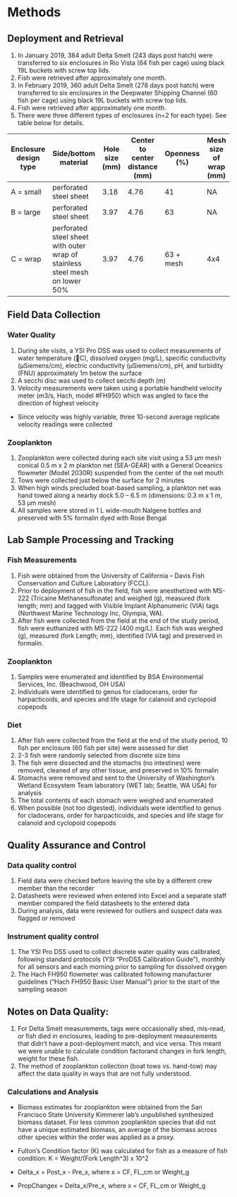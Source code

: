 # Methods

## Deployment and Retrieval 

1.	In January 2019, 384 adult Delta Smelt (243 days post hatch) were transferred  to six enclosures in Rio Vista (64 fish per cage) using black 19L buckets with screw top lids.
2.	Fish were retrieved after approximately one month.
3.	In February 2019, 360 adult Delta Smelt (278 days post hatch) were transferred to six enclosures in the Deepwater Shipping Channel (60 fish per cage) using black 19L buckets with screw top lids.
4.	Fish were retrieved after approximately one month.
5.	There were three different types of enclosures (n=2 for each type). See table below for details. 

| Enclosure design type | Side/bottom material | Hole size (mm) | Center to center distance (mm) | Openness (%) | Mesh size of wrap (mm) |
| --------- | --------- | -------------------- | -------------- | ------------------------------ | ---------------------- | 
| A = small | perforated steel sheet | 3.18 | 4.76 | 41 | NA |
| B = large | perforated steel sheet | 3.97 | 4.76 | 63 | NA |
| C = wrap  | perforated steel sheet with outer wrap of stainless steel mesh on lower 50% | 3.97 | 4.76 | 63 + mesh | 4x4 |

## Field Data Collection

### Water Quality

1. During site visits, a YSI Pro DSS was used to collect measurements of water temperature (C), dissolved oxygen (mg/L), specific conductivity (µSiemens/cm), electric conductivity (µSiemens/cm), pH, and turbidity (FNU) approximately 1m below the surface
2. A secchi disc was used to collect secchi depth (m)
3. Velocity measurements were taken using a portable handheld velocity meter (m3/s, Hach, model #FH950) which was angled to face the direction of highest velocity
  * Since velocity was highly variable, three 10-second average replicate velocity readings were collected

### Zooplankton

1. Zooplankton were collected during each site visit using a 53 μm mesh conical 0.5 m x 2 m plankton net (SEA-GEAR) with a General Oceanics flowmeter (Model 2030R) suspended from the center of the net mouth 
2. Tows were collected just below the surface for 2 minutes
3. When high winds precluded boat-based sampling, a plankton net was hand towed along a nearby dock 5.0 – 6.5 m (dimensions: 0.3 m x 1 m, 53 μm mesh)
4. All samples were stored in 1 L wide-mouth Nalgene bottles and preserved with 5% formalin dyed with Rose Bengal

## Lab Sample Processing and Tracking

### Fish Measurements

1. Fish were obtained from the University of California – Davis Fish Conservation and Culture Laboratory (FCCL). 
2. Prior to deployment of fish in the field, fish were anesthetized with MS-222 (Tricaine Methanesulfonate) and weighed (g), measured (fork length; mm) and tagged with Visible Implant Alphanumeric (VIA) tags (Northwest Marine Technology Inc, Olympia, WA). 
3. After fish were collected from the field at the end of the study period, fish were euthanized with MS-222 (400 mg/L). Each fish was weighed (g), measured (fork Length; mm), identified (VIA tag) and preserved in formalin.

### Zooplankton

1. Samples were enumerated and identified by BSA Environmental Services, Inc. (Beachwood, OH USA) 
2. Individuals were identified to genus for cladocerans, order for harpacticoids, and species and life stage for calanoid and cyclopoid copepods

### Diet

1. After fish were collected from the field at the end of the study period, 10 fish per enclosure (60 fish per site) were assessed for diet
2. 2-3 fish were randomly selected from discrete size bins
3. The fish were dissected and the stomachs (no intestines) were removed, cleaned of any other tissue, and preserved in 10% formalin
4. Stomachs were removed and sent to the University of Washington’s Wetland Ecosystem Team laboratory (WET lab; Seattle, WA USA) for analysis
5. The total contents of each stomach were weighed and enumerated
6. When possible (not too digested), individuals were identified to genus for cladocerans, order for harpacticoids, and species and life stage for calanoid and cyclopoid copepods

## Quality Assurance and Control

### Data quality control

1. Field data were checked before leaving the site by a different crew member than the recorder
2. Datasheets were reviewed when entered into Excel and a separate staff member compared the field datasheets to the entered data
3. During analysis, data were reviewed for outliers and suspect data was flagged or removed

### Instrument quality control
1. The YSI Pro DSS used to collect discrete water quality was calibrated, following standard protocols (YSI “ProDSS Calibration Guide”), monthly for all sensors and each morning prior to sampling for dissolved oxygen
2. The Hach FH950 flowmeter was calibrated following manufacturer guidelines (“Hach FH950 Basic User Manual”) prior to the start of the sampling season

## Notes on Data Quality: 

1. For Delta Smelt measurements, tags were occasionally shed, mis-read, or fish died in enclosures, leading to pre-deployment measurements that didn’t have a post-deployment match, and vice versa. This meant we were unable to calculate condition factorand changes in fork length, weight for these fish.
2. The method of zooplankton collection (boat tows vs. hand-tow) may affect the data quality in ways that are not fully understood.

### Calculations and Analysis

* Biomass estimates for zooplankton were obtained from the San Francisco State University Kimmerer lab’s unpublished synthesized biomass dataset. For less common zooplankton species that did not have a unique estimated biomass, an average of the biomass across other species within the order was applied as a proxy.

* Fulton’s Condition factor (K) was calculated for fish as a measure of fish condition: K = Weight/(Fork Length^3) x 10^2

* Delta\_x = Post\_x - Pre\_x, where x = CF, FL\_cm or Weight\_g

* PropChangex = Delta\_x/Pre\_x, where x = CF, FL\_cm or Weight\_g
